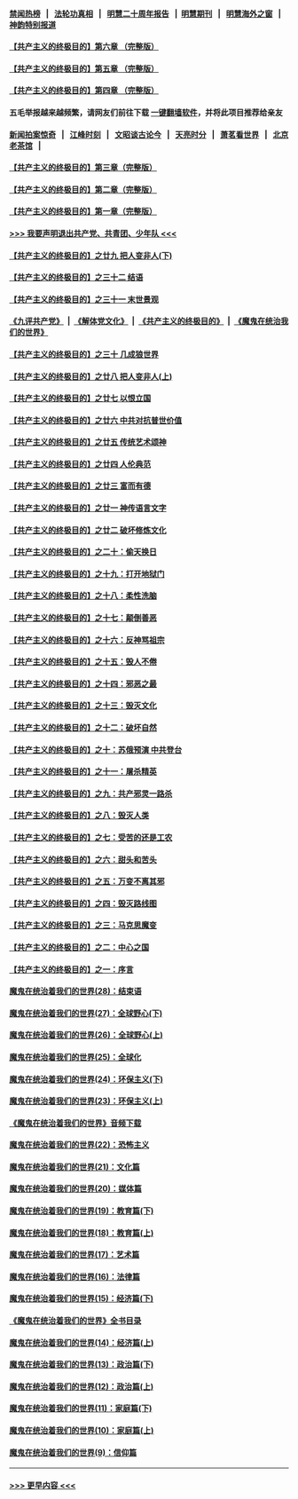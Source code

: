 #### [禁闻热榜](热点新闻.md?=0)  &nbsp;&nbsp;|&nbsp;&nbsp; [法轮功真相](https://github.com/gfw-breaker/truth/blob/master/README.md?=0) &nbsp;&nbsp;|&nbsp;&nbsp; [明慧二十周年报告](https://github.com/gfw-breaker/mh-reports/blob/master/README.md?=0) &nbsp;&nbsp;|&nbsp;&nbsp;[明慧期刊](https://github.com/gfw-breaker/mh-qikan) &nbsp;&nbsp;|&nbsp;&nbsp; [明慧海外之窗](https://github.com/gfw-breaker/mh-news/blob/master/README.md?=0) &nbsp;&nbsp;|&nbsp;&nbsp; [神韵特别报道](https://github.com/gfw-breaker/mh-news/blob/master/shenyun.md?=0)
#### [【共产主义的终极目的】第六章 （完整版）](../pages/nsc422/n11428913.md?t=03071702) 
#### [【共产主义的终极目的】第五章 （完整版）](../pages/nsc422/n11428912.md?t=03071702) 
#### [【共产主义的终极目的】第四章 （完整版）](../pages/nsc422/n11428907.md?t=03071702) 
#### 五毛举报越来越频繁，请网友们前往下载 [一键翻墙软件](https://github.com/gfw-breaker/ssr-accounts)，并将此项目推荐给亲友
#### [新闻拍案惊奇](https://github.com/gfw-breaker/banned-news/blob/master/pages/link4.md) &nbsp;&nbsp;|&nbsp;&nbsp; [江峰时刻](https://github.com/gfw-breaker/banned-news/blob/master/pages/link4.md) &nbsp;&nbsp;|&nbsp;&nbsp; [文昭谈古论今](https://github.com/gfw-breaker/banned-news/blob/master/pages/link4.md) &nbsp;&nbsp;|&nbsp;&nbsp; [天亮时分](https://github.com/gfw-breaker/banned-news/blob/master/pages/link4.md) &nbsp;&nbsp;|&nbsp;&nbsp; [萧茗看世界](https://github.com/gfw-breaker/banned-news/blob/master/pages/link4.md) &nbsp;&nbsp;|&nbsp;&nbsp; [北京老茶馆](https://github.com/gfw-breaker/banned-news/blob/master/pages/link4.md) &nbsp;&nbsp;|&nbsp;&nbsp; 
#### [【共产主义的终极目的】第三章（完整版）](../pages/nsc422/n11428848.md?t=03071702) 
#### [【共产主义的终极目的】第二章（完整版）](../pages/nsc422/n11428831.md?t=03071702) 
#### [【共产主义的终极目的】第一章（完整版）](../pages/nsc422/n11417651.md?t=03071702) 
#### [>>> 我要声明退出共产党、共青团、少年队 <<<](https://github.com/begood0513/goodnews/blob/master/quit/letter.md) 
#### [【共产主义的终极目的】之廿九 把人变非人(下)](../pages/nsc422/n11344140.md?t=03071702) 
#### [【共产主义的终极目的】之三十二 结语](../pages/nsc422/n11360535.md?t=03071702) 
#### [【共产主义的终极目的】之三十一 末世景观](../pages/nsc422/n11351129.md?t=03071702) 
#### [《九评共产党》](https://github.com/begood0513/9ping.md/blob/master/README.md) &nbsp;|&nbsp; [《解体党文化》](../../../../jtdwh.md/blob/master/README.md)  &nbsp;|&nbsp; [《共产主义的终极目的》](../../../../gczydzjmd.md/blob/master/README.md) &nbsp;|&nbsp; [《魔鬼在统治我们的世界》](../../../../mgztzwmdsj.md/blob/master/README.md) 
#### [【共产主义的终极目的】之三十 几成狼世界](../pages/nsc422/n11348280.md?t=03071702) 
#### [【共产主义的终极目的】之廿八 把人变非人(上)](../pages/nsc422/n11340492.md?t=03071702) 
#### [【共产主义的终极目的】之廿七 以恨立国](../pages/nsc422/n11336944.md?t=03071702) 
#### [【共产主义的终极目的】之廿六 中共对抗普世价值](../pages/nsc422/n11324785.md?t=03071702) 
#### [【共产主义的终极目的】之廿五 传统艺术颂神](../pages/nsc422/n11296396.md?t=03071702) 
#### [【共产主义的终极目的】之廿四 人伦典范](../pages/nsc422/n11296397.md?t=03071702) 
#### [【共产主义的终极目的】之廿三 富而有德](../pages/nsc422/n11283598.md?t=03071702) 
#### [【共产主义的终极目的】之廿一 神传语言文字](../pages/nsc422/n11263265.md?t=03071702) 
#### [【共产主义的终极目的】之廿二 破坏修炼文化](../pages/nsc422/n11245728.md?t=03071702) 
#### [【共产主义的终极目的】之二十：偷天换日](../pages/nsc422/n11238846.md?t=03071702) 
#### [【共产主义的终极目的】之十九：打开地狱门](../pages/nsc422/n11206376.md?t=03071702) 
#### [【共产主义的终极目的】之十八：柔性洗脑](../pages/nsc422/n11199994.md?t=03071702) 
#### [【共产主义的终极目的】之十七：颠倒善恶](../pages/nsc422/n11179782.md?t=03071702) 
#### [【共产主义的终极目的】之十六：反神骂祖宗](../pages/nsc422/n11166798.md?t=03071702) 
#### [【共产主义的终极目的】之十五：毁人不倦](../pages/nsc422/n11166792.md?t=03071702) 
#### [【共产主义的终极目的】之十四：邪恶之最](../pages/nsc422/n11150249.md?t=03071702) 
#### [【共产主义的终极目的】之十三：毁灭文化](../pages/nsc422/n11135227.md?t=03071702) 
#### [【共产主义的终极目的】之十二：破坏自然](../pages/nsc422/n11135214.md?t=03071702) 
#### [【共产主义的终极目的】之十：苏俄预演 中共登台](../pages/nsc422/n11118424.md?t=03071702) 
#### [【共产主义的终极目的】之十一：屠杀精英](../pages/nsc422/n11118442.md?t=03071702) 
#### [【共产主义的终极目的】之九：共产邪灵一路杀](../pages/nsc422/n11114139.md?t=03071702) 
#### [【共产主义的终极目的】之八：毁灭人类](../pages/nsc422/n11108503.md?t=03071702) 
#### [【共产主义的终极目的】之七：受苦的还是工农](../pages/nsc422/n11101809.md?t=03071702) 
#### [【共产主义的终极目的】之六：甜头和苦头](../pages/nsc422/n11096971.md?t=03071702) 
#### [【共产主义的终极目的】之五：万变不离其邪](../pages/nsc422/n11091285.md?t=03071702) 
#### [【共产主义的终极目的】之四：毁灭路线图](../pages/nsc422/n11086284.md?t=03071702) 
#### [【共产主义的终极目的】之三：马克思魔变](../pages/nsc422/n11061941.md?t=03071702) 
#### [【共产主义的终极目的】之二：中心之国](../pages/nsc422/n11047728.md?t=03071702) 
#### [【共产主义的终极目的】之一：序言](../pages/nsc422/n11086077.md?t=03071702) 
#### [魔鬼在统治着我们的世界(28)：结束语](../pages/nsc422/n10936246.md?t=03071702) 
#### [魔鬼在统治着我们的世界(27)：全球野心(下)](../pages/nsc422/n10928319.md?t=03071702) 
#### [魔鬼在统治着我们的世界(26)：全球野心(上)](../pages/nsc422/n10900318.md?t=03071702) 
#### [魔鬼在统治着我们的世界(25)：全球化](../pages/nsc422/n10788205.md?t=03071702) 
#### [魔鬼在统治着我们的世界(24)：环保主义(下)](../pages/nsc422/n10695307.md?t=03071702) 
#### [魔鬼在统治着我们的世界(23)：环保主义(上)](../pages/nsc422/n10688613.md?t=03071702) 
#### [《魔鬼在统治着我们的世界》音频下载](../pages/nsc422/n10635553.md?t=03071702) 
#### [魔鬼在统治着我们的世界(22)：恐怖主义](../pages/nsc422/n10614727.md?t=03071702) 
#### [魔鬼在统治着我们的世界(21)：文化篇](../pages/nsc422/n10597706.md?t=03071702) 
#### [魔鬼在统治着我们的世界(20)：媒体篇](../pages/nsc422/n10586579.md?t=03071702) 
#### [魔鬼在统治着我们的世界(19)：教育篇(下)](../pages/nsc422/n10564808.md?t=03071702) 
#### [魔鬼在统治着我们的世界(18)：教育篇(上)](../pages/nsc422/n10526970.md?t=03071702) 
#### [魔鬼在统治着我们的世界(17)：艺术篇](../pages/nsc422/n10499093.md?t=03071702) 
#### [魔鬼在统治着我们的世界(16)：法律篇](../pages/nsc422/n10485969.md?t=03071702) 
#### [魔鬼在统治着我们的世界(15)：经济篇(下)](../pages/nsc422/n10469975.md?t=03071702) 
#### [《魔鬼在统治着我们的世界》全书目录](../pages/nsc422/n10464261.md?t=03071702) 
#### [魔鬼在统治着我们的世界(14)：经济篇(上)](../pages/nsc422/n10457370.md?t=03071702) 
#### [魔鬼在统治着我们的世界(13)：政治篇(下)](../pages/nsc422/n10448270.md?t=03071702) 
#### [魔鬼在统治着我们的世界(12)：政治篇(上)](../pages/nsc422/n10444576.md?t=03071702) 
#### [魔鬼在统治着我们的世界(11)：家庭篇(下)](../pages/nsc422/n10440961.md?t=03071702) 
#### [魔鬼在统治着我们的世界(10)：家庭篇(上)](../pages/nsc422/n10435448.md?t=03071702) 
#### [魔鬼在统治着我们的世界(9)：信仰篇](../pages/nsc422/n10432159.md?t=03071702) 

----
#### [ >>> 更早内容 <<< ](../indexes/nsc422-earlier.md)
